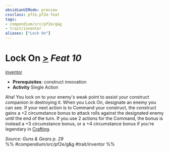 ```yaml
---
obsidianUIMode: preview
cssclass: pf2e,pf2e-feat
tags:
- compendium/src/pf2e/g&g
- trait/inventor
aliases: ["Lock On"]
---
```

# Lock On  [>](/rules/core-rulebook/chapter-9-playing-the-game.md#Actions "Single Action") *Feat 10*  
[inventor](/rules/traits/inventor-g-g.md)  

- **Prerequisites**: construct innovation
- **Activity** Single Action

Aha! You lock on to your enemy's weak point to assist your construct companion in destroying it. When you Lock On, designate an enemy you can see. If your next action is to Command your construct, the construct gains a +2 circumstance bonus to attack rolls against the designated enemy until the end of the turn. If you use 2 actions for the Command, the bonus is instead a +3 circumstance bonus, or a +4 circumstance bonus if you're legendary in [Crafting](/compendium/skills.md#Crafting).

*Source: Guns & Gears p. 29*  
%% #compendium/src/pf2e/g&g #trait/inventor %%